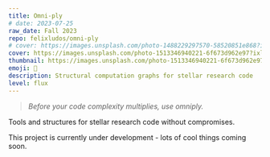 ```yaml
---
title: Omni-ply
# date: 2023-07-25
raw_date: Fall 2023
repo: felixludos/omni-ply
# cover: https://images.unsplash.com/photo-1488229297570-58520851e868?ixlib=rb-4.0.3&q=80&fm=jpg&crop=entropy&cs=tinysrgb&w=1440
cover: https://images.unsplash.com/photo-1513346940221-6f673d962e97?ixlib=rb-4.0.3&ixid=M3wxMjA3fDB8MHxwaG90by1wYWdlfHx8fGVufDB8fHx8fA%3D%3D&auto=format&fit=crop&w=1440&q=80
thumbnail: https://images.unsplash.com/photo-1513346940221-6f673d962e97?ixlib=rb-4.0.3&ixid=M3wxMjA3fDB8MHxwaG90by1wYWdlfHx8fGVufDB8fHx8fA%3D%3D&auto=format&fit=crop&w=480&q=80
emoji: 🧮
description: Structural computation graphs for stellar research code
level: flux
---
```


> *Before your code complexity multiplies, use omniply.*

Tools and structures for stellar research code without compromises.

This project is currently under development - lots of cool things coming soon.

